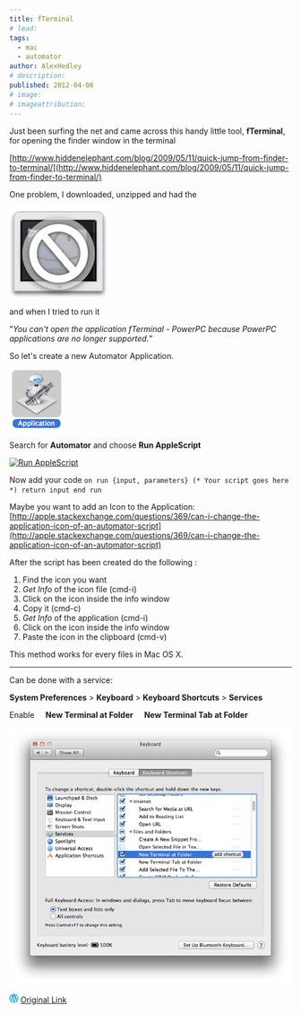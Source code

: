 ```yaml
---
title: fTerminal
# lead:
tags:
  - mac
  - automator
author: AlexHedley
# description:
published: 2012-04-06
# image:
# imageattribution:
---
```


Just been surfing the net and came across this handy little tool, **fTerminal**, for opening the finder window in the terminal

[http://www.hiddenelephant.com/blog/2009/05/11/quick-jump-from-finder-to-terminal/](http://www.hiddenelephant.com/blog/2009/05/11/quick-jump-from-finder-to-terminal/)

One problem, I downloaded, unzipped and had the

![Error](images/screen-shot-2012-04-06-at-19-19-18.png "Error")

and when I tried to run it

"_You can't open the application fTerminal - PowerPC because PowerPC applications are no longer supported._"

So let's create a new Automator Application.

![Automator](images/screen-shot-2012-04-06-at-19-20-55.png "Automator")

Search for **Automator** and choose **Run AppleScript**

[![](http://alexhedley.files.wordpress.com/2012/04/screen-shot-2012-04-06-at-19-21-27.png?w=300 "Run AppleScript")](http://alexhedley.files.wordpress.com/2012/04/screen-shot-2012-04-06-at-19-21-27.png)

Now add your code `on run {input, parameters} (* Your script goes here *) return input end run`

Maybe you want to add an Icon to the Application: [http://apple.stackexchange.com/questions/369/can-i-change-the-application-icon-of-an-automator-script](http://apple.stackexchange.com/questions/369/can-i-change-the-application-icon-of-an-automator-script)

After the script has been created do the following :

1. Find the icon you want
2. *Get Info* of the icon file (cmd\-i)
3. Click on the icon inside the info window
4. Copy it (cmd\-c)
5. *Get Info* of the application (cmd\-i)
6. Click on the icon inside the info window
7. Paste the icon in the clipboard (cmd\-v)

This method works for every files in Mac OS X.

---

Can be done with a service:

**System Preferences** \> **Keyboard** \> **Keyboard Shortcuts** \> **Services**

Enable     **New Terminal at Folder**     **New Terminal Tab at Folder**

![Keyboard Shortcuts - Services](images/screen-shot-2012-04-06-at-19-42-19.png?w=300 "Keyboard Shortcuts - Services")

![Wordpress](../images/wordpress.png "Wordpress") [Original Link](https://alexhedley.wordpress.com/2012/04/06/fterminal/)
